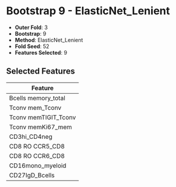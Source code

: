 # Bootstrap 9 - ElasticNet_Lenient

- **Outer Fold**: 3
- **Bootstrap**: 9
- **Method**: ElasticNet_Lenient
- **Fold Seed**: 52
- **Features Selected**: 9

## Selected Features

| Feature |
|---------|
| Bcells memory_total |
| Tconv mem_Tconv |
| Tconv memTIGIT_Tconv |
| Tconv memKi67_mem |
| CD3hi_CD4neg |
| CD8 RO CCR5_CD8 |
| CD8 RO CCR6_CD8 |
| CD16mono_myeloid |
| CD27IgD_Bcells |
